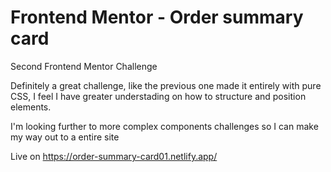 # Frontend Mentor - Order summary card

Second Frontend Mentor Challenge

Definitely a great challenge, like the previous one made it entirely with pure CSS, I feel I have greater understading on how to structure and position elements.

I'm looking further to more complex components challenges so I can make my way out to a entire site

Live on
https://order-summary-card01.netlify.app/
